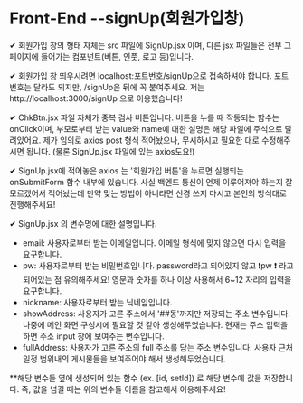 # Front-End --signUp(회원가입창)

✔ 회원가입 창의 형태 자체는 src 파일에 SignUp.jsx 이며, 다른 jsx 파일들은 전부 그 페이지에 들어가는 컴포넌트(버튼, 인풋, 로고 등)입니다.

✔ 회원가입 창 띄우시려면 localhost:포트번호/signUp으로 접속하셔야 합니다. 포트번호는 달라도 되지만, /signUp은 뒤에 꼭 붙여주세요. 저는 http://localhost:3000/signUp 으로 이용했습니다!

✔ ChkBtn.jsx 파일 자체가 중복 검사 버튼입니다. 버튼을 누를 때 작동되는 함수는  onClick이며, 부모로부터 받는 value와 name에 대한 설명은 해당 파일에 주석으로 달려있어요. 제가 임의로 axios post 형식 적어놨으나, 무시하시고 필요한 대로 수정해주시면 됩니다. (물론 SignUp.jsx 파일에 있는 axios도요!)

✔ SignUp.jsx에 적어놓은 axios 는 '회원가입 버튼'을 누르면 실행되는 onSubmitForm 함수 내부에 있습니다. 사실 백엔드 통신이 언제 이루어져야 하는지 잘 모르겠어서 적어놨는데 만약 맞는 방법이 아니라면 신경 쓰지 마시고  본인의 방식대로 진행해주세요! 

✔ SignUp.jsx 의 변수명에 대한 설명입니다.

- email: 사용자로부터 받는 이메일입니다. 이메일 형식에 맞지 않으면 다시 입력을 요구합니다.
- pw: 사용자로부터 받는 비밀번호입니다. password라고 되어있지 않고 ❗pw ❗ 라고 되어있는 점 유의해주세요!
영문과 숫자를 하나 이상 사용해서 6~12 자리의 입력을 요구합니다.
- nickname: 사용자로부터 받는 닉네임입니다.
- showAddress: 사용자가 고른 주소에서 '##동'까지만 저장되는 주소 변수입니다. 나중에 메인 화면 구성시에 필요할 것 같아 생성해두었습니다. 현재는 주소 입력을 하면 주소 input 창에 보여주는 변수입니다.
- fullAddress: 사용자가 고른 주소의 full 주소를 담는 주소 변수입니다. 사용자 근처 일정 범위내의 게시물들을 보여주어야 해서 생성해두었습니다.


**해당 변수들 옆에 생성되어 있는 함수 (ex. [id, setId]) 로 해당 변수에 값을 저장합니다. 즉, 값을 넘길 때는 위의 변수들 이름을 참고해서 이용해주세요!
